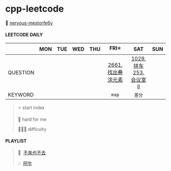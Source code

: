 # cpp-leetcode

🔗 [nervous-mestorfe6y](https://leetcode.cn/u/nervous-mestorfe6y/)

#### LEETCODE DAILY 
|       |MON|TUE|WED|THU|FRI⭐|SAT|SUN|
|  ---  |:-:|:-:|:-:|:-:|:-:|:-:|:-:|
|QUESTION|  |   |   |   |[2661. 找出叠涂元素](https://leetcode.cn/problems/first-completely-painted-row-or-column/description/)|[1029. 拼车](/markdown/专题%20-%20差分.md) <br/> [253. 会议室II](/markdown/专题%20-%20差分.md)|
|KEYWORD|   |   |   |   |`map`|`差分`|

> ⭐ start index
> 
> 📌 hard for me
> 
> 💚🧡💔 difficulty


#### PLAYLIST
> 🎵&nbsp; [不来也不去](https://leetcode.cn/problems/first-completely-painted-row-or-column/description/)
>
> 🎶&nbsp; [阿牛](https://c6.y.qq.com/base/fcgi-bin/u?__=5fvBdo)

